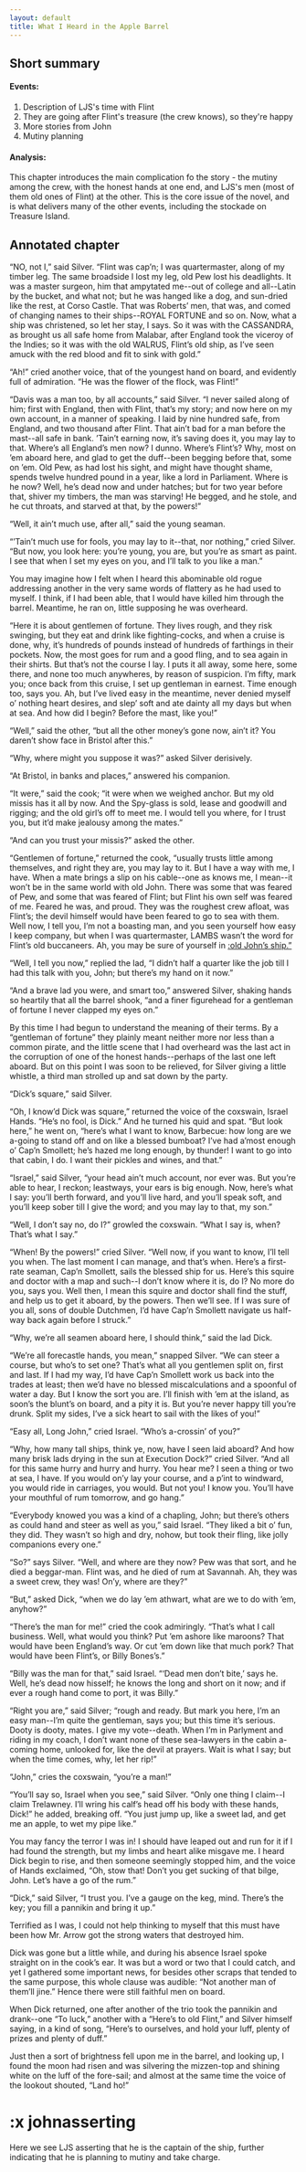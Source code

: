 ```yaml
---
layout: default
title: What I Heard in the Apple Barrel
---
```

## Short summary  
#### Events:  
1. Description of LJS's time with Flint
2. They are going after Flint's treasure (the crew knows), so they're happy
3. More stories from John
4. Mutiny planning

#### Analysis:  
This chapter introduces the main complication fo the story - the mutiny among the crew, with the honest hands at one end, and LJS's men (most of them old ones of Flint) at the other. This is the core issue of the novel, and is what delivers many of the other events, including the stockade on Treasure Island.

## Annotated chapter  
“NO, not I,” said Silver. “Flint was cap’n; I was quartermaster, along
of my timber leg. The same broadside I lost my leg, old Pew lost his
deadlights. It was a master surgeon, him that ampytated me--out of
college and all--Latin by the bucket, and what not; but he was hanged
like a dog, and sun-dried like the rest, at Corso Castle. That
was Roberts’ men, that was, and comed of changing names to their
ships--ROYAL FORTUNE and so on. Now, what a ship was christened, so let
her stay, I says. So it was with the CASSANDRA, as brought us all safe
home from Malabar, after England took the viceroy of the Indies; so it
was with the old WALRUS, Flint’s old ship, as I’ve seen amuck with the
red blood and fit to sink with gold.”

“Ah!” cried another voice, that of the youngest hand on board, and
evidently full of admiration. “He was the flower of the flock, was
Flint!”

“Davis was a man too, by all accounts,” said Silver. “I never sailed
along of him; first with England, then with Flint, that’s my story;
and now here on my own account, in a manner of speaking. I laid by nine
hundred safe, from England, and two thousand after Flint. That ain’t bad
for a man before the mast--all safe in bank. ’Tain’t earning now, it’s
saving does it, you may lay to that. Where’s all England’s men now? I
dunno. Where’s Flint’s? Why, most on ’em aboard here, and glad to get
the duff--been begging before that, some on ’em. Old Pew, as had lost
his sight, and might have thought shame, spends twelve hundred pound in
a year, like a lord in Parliament. Where is he now? Well, he’s dead now
and under hatches; but for two year before that, shiver my timbers,
the man was starving! He begged, and he stole, and he cut throats, and
starved at that, by the powers!”

“Well, it ain’t much use, after all,” said the young seaman.

“’Tain’t much use for fools, you may lay to it--that, nor nothing,”
 cried Silver. “But now, you look here: you’re young, you are, but you’re
as smart as paint. I see that when I set my eyes on you, and I’ll talk
to you like a man.”

You may imagine how I felt when I heard this abominable old rogue
addressing another in the very same words of flattery as he had used
to myself. I think, if I had been able, that I would have killed
him through the barrel. Meantime, he ran on, little supposing he was
overheard.

“Here it is about gentlemen of fortune. They lives rough, and they risk
swinging, but they eat and drink like fighting-cocks, and when a cruise
is done, why, it’s hundreds of pounds instead of hundreds of farthings
in their pockets. Now, the most goes for rum and a good fling, and to
sea again in their shirts. But that’s not the course I lay. I puts it
all away, some here, some there, and none too much anywheres, by reason
of suspicion. I’m fifty, mark you; once back from this cruise, I set up
gentleman in earnest. Time enough too, says you. Ah, but I’ve lived easy
in the meantime, never denied myself o’ nothing heart desires, and slep’
soft and ate dainty all my days but when at sea. And how did I begin?
Before the mast, like you!”

“Well,” said the other, “but all the other money’s gone now, ain’t it?
You daren’t show face in Bristol after this.”

“Why, where might you suppose it was?” asked Silver derisively.

“At Bristol, in banks and places,” answered his companion.

“It were,” said the cook; “it were when we weighed anchor. But my old
missis has it all by now. And the Spy-glass is sold, lease and goodwill
and rigging; and the old girl’s off to meet me. I would tell you where,
for I trust you, but it’d make jealousy among the mates.”

“And can you trust your missis?” asked the other.

“Gentlemen of fortune,” returned the cook, “usually trusts little among
themselves, and right they are, you may lay to it. But I have a way with
me, I have. When a mate brings a slip on his cable--one as knows me, I
mean--it won’t be in the same world with old John. There was some that
was feared of Pew, and some that was feared of Flint; but Flint his own
self was feared of me. Feared he was, and proud. They was the roughest
crew afloat, was Flint’s; the devil himself would have been feared to go
to sea with them. Well now, I tell you, I’m not a boasting man, and you
seen yourself how easy I keep company, but when I was quartermaster,
LAMBS wasn’t the word for Flint’s old buccaneers. Ah, you may be sure of
yourself in [:old John’s ship.”](#johnasserting)

“Well, I tell you now,” replied the lad, “I didn’t half a quarter like
the job till I had this talk with you, John; but there’s my hand on it
now.”

“And a brave lad you were, and smart too,” answered Silver, shaking
hands so heartily that all the barrel shook, “and a finer figurehead for
a gentleman of fortune I never clapped my eyes on.”

By this time I had begun to understand the meaning of their terms. By a
“gentleman of fortune” they plainly meant neither more nor less than a
common pirate, and the little scene that I had overheard was the last
act in the corruption of one of the honest hands--perhaps of the last
one left aboard. But on this point I was soon to be relieved, for Silver
giving a little whistle, a third man strolled up and sat down by the
party.

“Dick’s square,” said Silver.

“Oh, I know’d Dick was square,” returned the voice of the coxswain,
Israel Hands. “He’s no fool, is Dick.” And he turned his quid and spat.
“But look here,” he went on, “here’s what I want to know, Barbecue: how
long are we a-going to stand off and on like a blessed bumboat? I’ve had
a’most enough o’ Cap’n Smollett; he’s hazed me long enough, by thunder!
I want to go into that cabin, I do. I want their pickles and wines, and
that.”

“Israel,” said Silver, “your head ain’t much account, nor ever was. But
you’re able to hear, I reckon; leastways, your ears is big enough.
Now, here’s what I say: you’ll berth forward, and you’ll live hard, and
you’ll speak soft, and you’ll keep sober till I give the word; and you
may lay to that, my son.”

“Well, I don’t say no, do I?” growled the coxswain. “What I say is,
when? That’s what I say.”

“When! By the powers!” cried Silver. “Well now, if you want to know,
I’ll tell you when. The last moment I can manage, and that’s when.
Here’s a first-rate seaman, Cap’n Smollett, sails the blessed ship for
us. Here’s this squire and doctor with a map and such--I don’t know
where it is, do I? No more do you, says you. Well then, I mean this
squire and doctor shall find the stuff, and help us to get it aboard,
by the powers. Then we’ll see. If I was sure of you all, sons of double
Dutchmen, I’d have Cap’n Smollett navigate us half-way back again before
I struck.”

“Why, we’re all seamen aboard here, I should think,” said the lad Dick.

“We’re all forecastle hands, you mean,” snapped Silver. “We can steer
a course, but who’s to set one? That’s what all you gentlemen split on,
first and last. If I had my way, I’d have Cap’n Smollett work us back
into the trades at least; then we’d have no blessed miscalculations and
a spoonful of water a day. But I know the sort you are. I’ll finish with
’em at the island, as soon’s the blunt’s on board, and a pity it is. But
you’re never happy till you’re drunk. Split my sides, I’ve a sick heart
to sail with the likes of you!”

“Easy all, Long John,” cried Israel. “Who’s a-crossin’ of you?”

“Why, how many tall ships, think ye, now, have I seen laid aboard? And
how many brisk lads drying in the sun at Execution Dock?” cried Silver.
“And all for this same hurry and hurry and hurry. You hear me? I seen
a thing or two at sea, I have. If you would on’y lay your course, and a
p’int to windward, you would ride in carriages, you would. But not you!
I know you. You’ll have your mouthful of rum tomorrow, and go hang.”

“Everybody knowed you was a kind of a chapling, John; but there’s others
as could hand and steer as well as you,” said Israel. “They liked a bit
o’ fun, they did. They wasn’t so high and dry, nohow, but took their
fling, like jolly companions every one.”

“So?” says Silver. “Well, and where are they now? Pew was that sort,
and he died a beggar-man. Flint was, and he died of rum at Savannah. Ah,
they was a sweet crew, they was! On’y, where are they?”

“But,” asked Dick, “when we do lay ’em athwart, what are we to do with
’em, anyhow?”

“There’s the man for me!” cried the cook admiringly. “That’s what I call
business. Well, what would you think? Put ’em ashore like maroons? That
would have been England’s way. Or cut ’em down like that much pork? That
would have been Flint’s, or Billy Bones’s.”

“Billy was the man for that,” said Israel. “‘Dead men don’t bite,’ says
he. Well, he’s dead now hisself; he knows the long and short on it now;
and if ever a rough hand come to port, it was Billy.”

“Right you are,” said Silver; “rough and ready. But mark you here,
I’m an easy man--I’m quite the gentleman, says you; but this time it’s
serious. Dooty is dooty, mates. I give my vote--death. When I’m in
Parlyment and riding in my coach, I don’t want none of these sea-lawyers
in the cabin a-coming home, unlooked for, like the devil at prayers.
Wait is what I say; but when the time comes, why, let her rip!”

“John,” cries the coxswain, “you’re a man!”

“You’ll say so, Israel when you see,” said Silver. “Only one thing I
claim--I claim Trelawney. I’ll wring his calf’s head off his body with
these hands, Dick!” he added, breaking off. “You just jump up, like a
sweet lad, and get me an apple, to wet my pipe like.”

You may fancy the terror I was in! I should have leaped out and run for
it if I had found the strength, but my limbs and heart alike misgave me.
I heard Dick begin to rise, and then someone seemingly stopped him, and
the voice of Hands exclaimed, “Oh, stow that! Don’t you get sucking of
that bilge, John. Let’s have a go of the rum.”

“Dick,” said Silver, “I trust you. I’ve a gauge on the keg, mind.
There’s the key; you fill a pannikin and bring it up.”

Terrified as I was, I could not help thinking to myself that this must
have been how Mr. Arrow got the strong waters that destroyed him.

Dick was gone but a little while, and during his absence Israel spoke
straight on in the cook’s ear. It was but a word or two that I could
catch, and yet I gathered some important news, for besides other scraps
that tended to the same purpose, this whole clause was audible: “Not
another man of them’ll jine.” Hence there were still faithful men on
board.

When Dick returned, one after another of the trio took the pannikin and
drank--one “To luck,” another with a “Here’s to old Flint,” and Silver
himself saying, in a kind of song, “Here’s to ourselves, and hold your
luff, plenty of prizes and plenty of duff.”

Just then a sort of brightness fell upon me in the barrel, and looking
up, I found the moon had risen and was silvering the mizzen-top and
shining white on the luff of the fore-sail; and almost at the same time
the voice of the lookout shouted, “Land ho!”

# :x johnasserting
Here we see LJS asserting that he is the captain of the ship, further indicating that he is planning to mutiny and take charge.